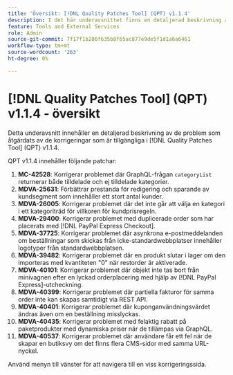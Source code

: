 ```yaml
---
title: 'Översikt: [!DNL Quality Patches Tool] (QPT) v1.1.4'
description: I det här underavsnittet finns en detaljerad beskrivning av de problem som åtgärdats av de korrigeringar som finns i  [!DNL Quality Patches Tool] (QPT) v1.1.4.
feature: Tools and External Services
role: Admin
source-git-commit: 7f17f1b286f635b8f65ac877e9de5f1d1a6a6461
workflow-type: tm+mt
source-wordcount: '263'
ht-degree: 0%

---
```


# [!DNL Quality Patches Tool] (QPT) v1.1.4 - översikt

Detta underavsnitt innehåller en detaljerad beskrivning av de problem som åtgärdats av de korrigeringar som är tillgängliga i [!DNL Quality Patches Tool] (QPT) v1.1.4.

QPT v1.1.4 innehåller följande patchar:

1. **MC-42528**: Korrigerar problemet där GraphQL-frågan `categoryList` returnerar både tilldelade och ej tilldelade kategorier.
1. **MDVA-25631**: Förbättrar prestanda för redigering och sparande av kundsegment som innehåller ett stort antal kunder.
1. **MDVA-26005**: Korrigerar problemet där det inte går att välja en kategori i ett kategoriträd för villkoren för kundprisregeln.
1. **MDVA-29400**: Korrigerar problemet med duplicerade order som har placerats med [!DNL PayPal Express Checkout].
1. **MDVA-37725**: Korrigerar problemet där asynkrona e-postmeddelanden om beställningar som skickas från icke-standardwebbplatser innehåller logotyper från standardwebbplatsen.
1. **MDVA-39482**: Korrigerar problemet där en produkt slutar i lager om den importeras med kvantiteten &quot;0&quot; när restorder är aktiverade.
1. **MDVA-40101**: Korrigerar problemet där objekt inte tas bort från minivagnen efter en lyckad orderplacering med hjälp av [!DNL PayPal Express]-utcheckning.
1. **MDVA-40399**: Korrigerar problemet där partiella fakturor för samma order inte kan skapas samtidigt via REST API.
1. **MDVA-40401**: Korrigerar problemet där kuponganvändningsvärdet ändras även om en beställning misslyckas.
1. **MDVA-40435**: Korrigerar problemet med felaktig rabatt på paketprodukter med dynamiska priser när de tillämpas via GraphQL.
1. **MDVA-40537**: Korrigerar problemet där användare får ett fel när de skapar en butiksvy om det finns flera CMS-sidor med samma URL-nyckel.

Använd menyn till vänster för att navigera till en viss korrigeringssida.
